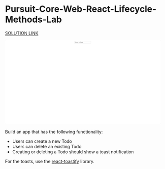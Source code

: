 # Pursuit-Core-Web-React-Lifecycle-Methods-Lab

[SOLUTION LINK](https://codesandbox.io/s/rough-frog-cizkk)

![todosLifecycleAppGif](./todosLifecycleAppGif.gif)

Build an app that has the following functionality:

- Users can create a new Todo
- Users can delete an existing Todo
- Creating or deleting a Todo should show a toast notification

For the toasts, use the [react-toastify](https://github.com/fkhadra/react-toastify) library.
